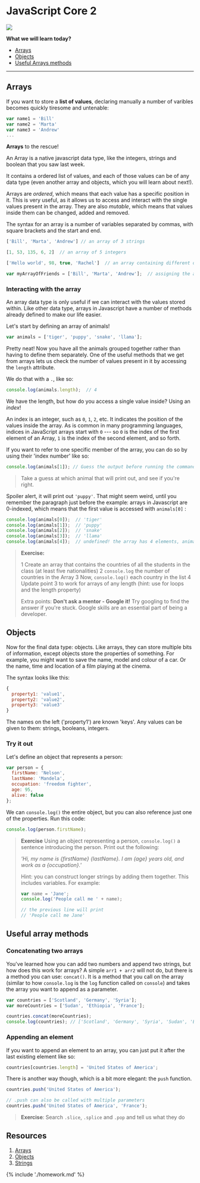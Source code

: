 # JavaScript Core 2

![](https://img.shields.io/badge/status-review-orange.svg)

**What we will learn today?**

* [Arrays](#arrays)
* [Objects](#objects)
* [Useful Arrays methods](#useful-array-methods)

---

## Arrays

If you want to store a **list of values**, declaring manually a number of
varibles becomes quickly tiresome and untenable:

```js
var name1 = 'Bill'
var name2 = 'Marta'
var name3 = 'Andrew'
...
```

**Arrays** to the rescue!

An Array is a native javascript data type, like the integers, strings and
boolean that you saw last week.

It contains a ordered list of values, and each of those values can be of any
data type (even another array and objects, which you will learn about next!).

Arrays are *ordered*, which means that each value has a specific position in it.
This is very useful, as it allows us to access and interact with the single
values present in the array. They are also *mutable*, which means that values
inside them can be changed, added and removed.

The syntax for an array is a number of variables separated by commas, with
square brackets and the start and end.

```js
['Bill', 'Marta', 'Andrew'] // an array of 3 strings

[1, 53, 135, 6, 2]  // an array of 5 integers

['Hello world', 98, true, 'Rachel']  // an array containing different data types

var myArrayOfFriends = ['Bill', 'Marta', 'Andrew'];  // assigning the array to a variable
```

### Interacting with the array

An array data type is only useful if we can interact with the values stored
within. Like other data type, arrays in Javascript have a number of methods
already defined to make our life easier.

Let's start by defining an array of animals!

```js
var animals = ['tiger', 'puppy', 'snake', 'llama'];
```

Pretty neat! Now you have all the animals grouped together rather than having to
define them separately. One of the useful methods that we get from arrays lets
us check the number of values present in it by accessing the `length` attribute.

We do that with a `.`, like so:

```js
console.log(animals.length);  // 4
```

We have the length, but how do you access a single value inside?
Using an _index_!

An index is an integer, such as `0`, `1`, `2`, etc. It indicates the
position of the values inside the array. As is common in many programming
languages, indices in JavaScript arrays start with `0` --- so `0` is
the index of the first element of an Array, `1` is the index of the second
element, and so forth.

If you want to refer to one specific member of the array, you can do so by using
their 'index number' like so:

```js
console.log(animals[1]); // Guess the output before running the command!
```

> Take a guess at which animal that will print out, and see if you're right.

Spoiler alert, it will print out `'puppy'`. That might seem weird, until you
remember the paragraph just before the example: arrays in Javascript are
0-indexed, which means that the first value is accessed with `animals[0]` :

```js
console.log(animals[0]);  // 'tiger'
console.log(animals[1]);  // 'puppy'
console.log(animals[2]);  // 'snake'
console.log(animals[3]);  // 'llama'
console.log(animals[4]);  // undefined! the array has 4 elements, animal[5] would try to access the 5th!
```

> **Exercise:**
>
> 1 Create an array that contains the countries of all the students in the
> class (at least five nationalities)
> 2 `console.log` the number of countries in the Array
> 3 Now, `console.log()` each country in the list
> 4 Update point 3 to work for arrays of any length (hint: use for loops and the length property)
>
> Extra points: **Don't ask a mentor - Google it!** Try googling to find the answer if you're
> stuck. Google skills are an essential part of being a developer.

## Objects

Now for the final data type: objects. Like arrays, they can store multiple bits
of information, except objects store the properties of something. For example,
you might want to save the name, model and colour of a car. Or the name, time
and location of a film playing at the cinema.

The syntax looks like this:

```js
{
  property1: 'value1',
  property2: 'value2',
  property3: 'value3'
}
```

The names on the left ('property1') are known 'keys'. Any values can be given to
them: strings, booleans, integers.

### Try it out

Let's define an object that represents a person:

```js
var person = {
  firstName: 'Nelson',
  lastName: 'Mandela',
  occupation: 'freedom fighter',
  age: 95,
  alive: false
};
```

We can `console.log()` the entire object, but you can also reference just one of
the properties. Run this code:

```js
console.log(person.firstName);
```

> **Exercise** Using an object representing a person, `console.log()` a sentence
> introducing the person. Print out the following:
>
> _'Hi, my name is {firstName} {lastName}. I am {age} years old, and work as a
> {occupation}.'_
>
> Hint: you can construct longer strings by adding them together. This includes
> variables. For example:
>
> ```js
> var name = 'Jane';
> console.log('People call me ' + name);
>
> // the previous line will print
> // 'People call me Jane'
> ```

## Useful array methods

### Concatenating two arrays

You've learned how you can add two numbers and append two strings, but how does
this work for arrays? A simple `arr1 + arr2` will not do, but there is a method
you can use: `concat()`. It is a method that you call on the array (similar to
how `console.log` is the `log` function called on `console`) and takes the array
you want to append as a parameter.

```js
var countries = ['Scotland', 'Germany', 'Syria'];
var moreCountries = ['Sudan', 'Ethiopia', 'France'];

countries.concat(moreCountries);
console.log(countries); // ['Scotland', 'Germany', 'Syria', 'Sudan', 'Ethiopia', 'France']
```

### Appending an element

If you want to append an element to an array, you can just put it after the last
existing element like so:

```js
countries[countries.length] = 'United States of America';
```

There is another way though, which is a bit more elegant: the `push` function.

```js
countries.push('United States of America');

// .push can also be called with multiple parameters
countries.push('United States of America', 'France');
```

> **Exercise**: Search `.slice`, `.splice` and `.pop` and tell us what they do

## Resources

1. [Arrays](https://developer.mozilla.org/en-US/docs/Web/JavaScript/Reference/Global_Objects/Array)
1. [Objects](https://developer.mozilla.org/en-US/docs/Learn/JavaScript/Objects/Basics)
1. [Strings](https://developer.mozilla.org/en-US/docs/Web/JavaScript/Reference/Global_Objects/String)

{% include './homework.md' %}
